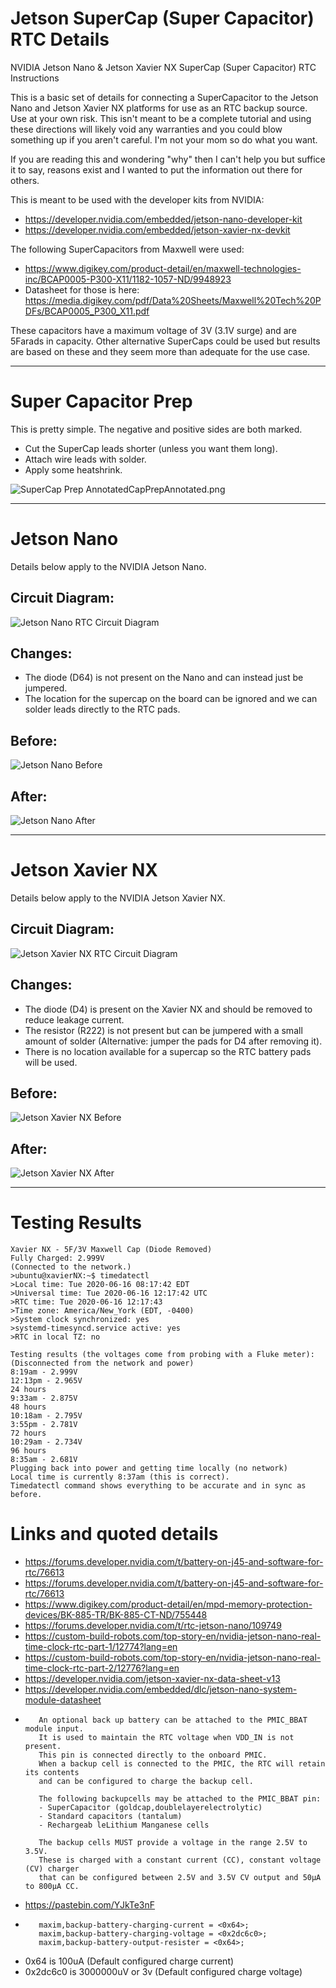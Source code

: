 # Jetson SuperCap (Super Capacitor) RTC Details
NVIDIA Jetson Nano &amp; Jetson Xavier NX SuperCap (Super Capacitor) RTC Instructions

This is a basic set of details for connecting a SuperCapacitor to the Jetson Nano and Jetson Xavier NX platforms for use as an RTC backup source.  Use at your own risk.  This isn't meant to be a complete tutorial and using these directions will likely void any warranties and you could blow something up if you aren't careful.  I'm not your mom so do what you want.

If you are reading this and wondering "why" then I can't help you but suffice it to say, reasons exist and I wanted to put the information out there for others.

This is meant to be used with the developer kits from NVIDIA:
- https://developer.nvidia.com/embedded/jetson-nano-developer-kit
- https://developer.nvidia.com/embedded/jetson-xavier-nx-devkit

The following SuperCapacitors from Maxwell were used:
- https://www.digikey.com/product-detail/en/maxwell-technologies-inc/BCAP0005-P300-X11/1182-1057-ND/9948923
- Datasheet for those is here: https://media.digikey.com/pdf/Data%20Sheets/Maxwell%20Tech%20PDFs/BCAP0005_P300_X11.pdf

These capacitors have a maximum voltage of 3V (3.1V surge) and are 5Farads in capacity.  Other alternative SuperCaps could be used but results are based on these and they seem more than adequate for the use case.

***
# Super Capacitor Prep
This is pretty simple.  The negative and positive sides are both marked.  
- Cut the SuperCap leads shorter (unless you want them long).
- Attach wire leads with solder.
- Apply some heatshrink.

![SuperCap Prep Annotated](CapPrepAnnotated.png)CapPrepAnnotated.png

***

# Jetson Nano
Details below apply to the NVIDIA Jetson Nano.

## Circuit Diagram:
![Jetson Nano RTC Circuit Diagram](JetsonNanoRTCCircuitDiagram.png)

## Changes:
 - The diode (D64) is not present on the Nano and can instead just be jumpered.
 - The location for the supercap on the board can be ignored and we can solder leads directly to the RTC pads.

## Before:
![Jetson Nano Before](NanoBefore.png)

## After:
![Jetson Nano After](NanoAfter.png)

***

# Jetson Xavier NX
Details below apply to the NVIDIA Jetson Xavier NX.

## Circuit Diagram:
![Jetson Xavier NX RTC Circuit Diagram](JetsonXavierNXRTCCircuitDiagram.png)

## Changes:
 - The diode (D4) is present on the Xavier NX and should be removed to reduce leakage current.
 - The resistor (R222) is not present but can be jumpered with a small amount of solder (Alternative: jumper the pads for D4 after removing it).
 - There is no location available for a supercap so the RTC battery pads will be used.

## Before:
![Jetson Xavier NX Before](XavierNXBefore.png)

## After:
![Jetson Xavier NX After](XavierNXAfter.png)

***

# Testing Results
    Xavier NX - 5F/3V Maxwell Cap (Diode Removed)
    Fully Charged: 2.999V
    (Connected to the network.)
    >ubuntu@xavierNX:~$ timedatectl 
    >Local time: Tue 2020-06-16 08:17:42 EDT
    >Universal time: Tue 2020-06-16 12:17:42 UTC
    >RTC time: Tue 2020-06-16 12:17:43
    >Time zone: America/New_York (EDT, -0400)
    >System clock synchronized: yes
    >systemd-timesyncd.service active: yes
    >RTC in local TZ: no

    Testing results (the voltages come from probing with a Fluke meter):
    (Disconnected from the network and power)
    8:19am - 2.999V
    12:13pm - 2.965V
    24 hours
    9:33am - 2.875V
    48 hours
    10:18am - 2.795V
    3:55pm - 2.781V
    72 hours
    10:29am - 2.734V
    96 hours
    8:35am - 2.681V
    Plugging back into power and getting time locally (no network)
    Local time is currently 8:37am (this is correct).
    Timedatectl command shows everything to be accurate and in sync as before.

# Links and quoted details
- https://forums.developer.nvidia.com/t/battery-on-j45-and-software-for-rtc/76613
- https://forums.developer.nvidia.com/t/battery-on-j45-and-software-for-rtc/76613
- https://www.digikey.com/product-detail/en/mpd-memory-protection-devices/BK-885-TR/BK-885-CT-ND/755448
- https://forums.developer.nvidia.com/t/rtc-jetson-nano/109749
- https://custom-build-robots.com/top-story-en/nvidia-jetson-nano-real-time-clock-rtc-part-1/12774?lang=en
- https://custom-build-robots.com/top-story-en/nvidia-jetson-nano-real-time-clock-rtc-part-2/12776?lang=en
- https://developer.nvidia.com/jetson-xavier-nx-data-sheet-v13
- https://developer.nvidia.com/embedded/dlc/jetson-nano-system-module-datasheet
-        An optional back up battery can be attached to the PMIC_BBAT module input. 
         It is used to maintain the RTC voltage when VDD_IN is not present. 
         This pin is connected directly to the onboard PMIC. 
         When a backup cell is connected to the PMIC, the RTC will retain its contents 
         and can be configured to charge the backup cell.
         
         The following backupcells may be attached to the PMIC_BBAT pin:
         - SuperCapacitor (goldcap,doublelayerelectrolytic)
         - Standard capacitors (tantalum)
         - Rechargeab leLithium Manganese cells
         
         The backup cells MUST provide a voltage in the range 2.5V to 3.5V. 
         These is charged with a constant current (CC), constant voltage (CV) charger
         that can be configured between 2.5V and 3.5V CV output and 50μA to 800μA CC.
- https://pastebin.com/YJkTe3nF
-        maxim,backup-battery-charging-current = <0x64>;
         maxim,backup-battery-charging-voltage = <0x2dc6c0>;
         maxim,backup-battery-output-resister = <0x64>;
- 0x64 is 100uA (Default configured charge current)
- 0x2dc6c0 is 3000000uV or 3v (Default configured charge voltage)
